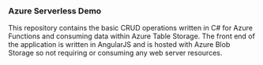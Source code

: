 ### Azure Serverless Demo

This repository contains the basic CRUD operations written in C# for Azure Functions and consuming data within Azure Table Storage. The front end of the application is written in AngularJS and is hosted with Azure Blob Storage so not requiring or consuming any web server resources.





